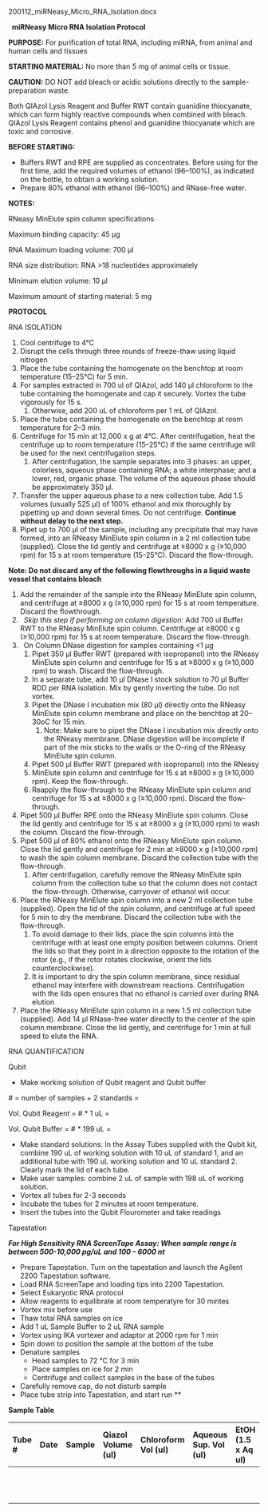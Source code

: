 ﻿200112\_miRNeasy\_Micro\_RNA\_Isolation.docx

` `**miRNeasy Micro RNA Isolation Protocol**

**PURPOSE:** For purification of total RNA, including miRNA, from animal and human cells and tissues

**STARTING MATERIAL:** No more than 5 mg of animal cells or tissue.

**CAUTION:** DO NOT add bleach or acidic solutions directly to the sample-preparation waste.

Both QIAzol Lysis Reagent and Buffer RWT contain guanidine thiocyanate, which can form highly reactive compounds when combined with bleach. QIAzol Lysis Reagent contains phenol and guanidine thiocyanate which are toxic and corrosive. 


**BEFORE STARTING:** 

- Buffers RWT and RPE are supplied as concentrates. Before using for the first time, add the required volumes of ethanol (96–100%), as indicated on the bottle, to obtain a working solution.
- Prepare 80% ethanol with ethanol (96–100%) and RNase-free water.

**NOTES:**

RNeasy MinElute spin column specifications 

Maximum binding capacity: 45 µg 

RNA Maximum loading volume: 700 µl 

RNA size distribution: RNA >18 nucleotides approximately 

Minimum elution volume: 10 µl 

Maximum amount of starting material: 5 mg

**PROTOCOL**

RNA ISOLATION

1. Cool centrifuge to 4°C
1. Disrupt the cells through three rounds of freeze-thaw using liquid nitrogen
1. Place the tube containing the homogenate on the benchtop at room temperature (15–25°C) for 5 min.
1. For samples extracted in 700 ul of QIAzol, add 140 µl chloroform to the tube containing the homogenate and cap it securely. Vortex the tube vigorously for 15 s. 
   1. Otherwise, add 200 uL of chloroform per 1 mL of QIAzol.
1. Place the tube containing the homogenate on the benchtop at room temperature for 2–3 min.
1. Centrifuge for 15 min at 12,000 x g at 4°C. After centrifugation, heat the centrifuge up to room temperature (15–25°C) if the same centrifuge will be used for the next centrifugation steps.
   1. After centrifugation, the sample separates into 3 phases: an upper, colorless, aqueous phase containing RNA; a white interphase; and a lower, red, organic phase. The volume of the aqueous phase should be approximately 350 µl.
1. Transfer the upper aqueous phase to a new collection tube. Add 1.5 volumes (usually 525 µl) of 100% ethanol and mix thoroughly by pipetting up and down several times. Do not centrifuge. **Continue without delay to the next step.**
1. Pipet up to 700 µl of the sample, including any precipitate that may have formed, into an RNeasy MinElute spin column in a 2 ml collection tube (supplied). Close the lid gently and centrifuge at ≥8000 x g (≥10,000 rpm) for 15 s at room temperature (15–25°C). Discard the flow-through.

**Note: Do not discard any of the following flowthroughs in a liquid waste vessel that contains bleach**

1. Add the remainder of the sample into the RNeasy MinElute spin column, and centrifuge at ≥8000 x g (≥10,000 rpm) for 15 s at room temperature. Discard the flowthrough.
1. ` `*Skip this step if performing on column digestion:* Add 700 ul Buffer RWT to the RNeasy MinElute spin column. Centrifuge at ≥8000 x g (≥10,000 rpm) for 15 s at room temperature. Discard the flow-through.
1. ` `On Column DNase digestion for samples containing <1 μg
   1. Pipet 350 μl Buffer RWT (prepared with isopropanol) into the RNeasy MinElute spin column and centrifuge for 15 s at ≥8000 x g (≥10,000 rpm) to wash. Discard the flow-through.
   1. In a separate tube, add 10 μl DNase I stock solution to 70 μl Buffer RDD per RNA isolation. Mix by gently inverting the tube. Do not vortex.
   1. Pipet the DNase I incubation mix (80 μl) directly onto the RNeasy MinElute spin column membrane and place on the benchtop at 20– 30oC for 15 min.
      1. Note: Make sure to pipet the DNase I incubation mix directly onto the RNeasy membrane. DNase digestion will be incomplete if part of the mix sticks to the walls or the O-ring of the RNeasy MinElute spin column.
   1. Pipet 500 μl Buffer RWT (prepared with isopropanol) into the RNeasy
   1. MinElute spin column and centrifuge for 15 s at ≥8000 x g (≥10,000 rpm). Keep the flow-through.
   1. Reapply the flow-through to the RNeasy MinElute spin column and centrifuge for 15 s at ≥8000 x g (≥10,000 rpm). Discard the flow-through.
1. Pipet 500 µl Buffer RPE onto the RNeasy MinElute spin column. Close the lid gently and centrifuge for 15 s at ≥8000 x g (≥10,000 rpm) to wash the column. Discard the flow-through.
1. Pipet 500 µl of 80% ethanol onto the RNeasy MinElute spin column. Close the lid gently and centrifuge for 2 min at ≥8000 x g (≥10,000 rpm) to wash the spin column membrane. Discard the collection tube with the flow-through.
   1. After centrifugation, carefully remove the RNeasy MinElute spin column from the collection tube so that the column does not contact the flow-through. Otherwise, carryover of ethanol will occur.
1. Place the RNeasy MinElute spin column into a new 2 ml collection tube (supplied). Open the lid of the spin column, and centrifuge at full speed for 5 min to dry the membrane. Discard the collection tube with the flow-through.
   1. To avoid damage to their lids, place the spin columns into the centrifuge with at least one empty position between columns. Orient the lids so that they point in a direction opposite to the rotation of the rotor (e.g., if the rotor rotates clockwise, orient the lids counterclockwise).
   1. It is important to dry the spin column membrane, since residual ethanol may interfere with downstream reactions. Centrifugation with the lids open ensures that no ethanol is carried over during RNA elution
1. Place the RNeasy MinElute spin column in a new 1.5 ml collection tube (supplied). Add 14 µl RNase-free water directly to the center of the spin column membrane. Close the lid gently, and centrifuge for 1 min at full speed to elute the RNA.

RNA QUANTIFICATION

Qubit

- Make working solution of Qubit reagent and Qubit buffer

\# = number of samples + 2 standards = 

Vol. Qubit Reagent = # \* 1 uL = 

Vol. Qubit Buffer = # \* 199 uL = 

- Make standard solutions: In the Assay Tubes supplied with the Qubit kit, combine 190 uL of working solution with 10 uL of standard 1, and an additional tube with 190 uL working solution and 10 uL standard 2. Clearly mark the lid of each tube.
- Make user samples: combine 2 uL of sample with 198 uL of working solution.
- Vortex all tubes for 2-3 seconds
- Incubate the tubes for 2 minutes at room temperature.
- Insert the tubes into the Qubit Flourometer and take readings

Tapestation

***For High Sensitivity RNA ScreenTape Assay: When sample range is between 500-10,000 pg/uL and 100 – 6000 nt***

- Prepare Tapestation. Turn on the tapestation and launch the Agilent 2200 Tapestation software.
- Load RNA ScreenTape and loading tips into 2200 Tapestation.
- Select Eukaryotic RNA protocol
- Allow reagents to equilibrate at room temperatyre for 30 mintes
- Vortex mix before use
- Thaw total RNA samples on ice
- Add 1 uL Sample Buffer to 2 uL RNA sample
- Vortex using IKA vortexer and adaptor at 2000 rpm for 1 min
- Spin down to position the sample at the bottom of the tube
- Denature samples
  - Head samples to 72 °C for 3 min
  - Place samples on ice for 2 min
  - Centrifuge and collect samples in the base of the tubes
- Carefully remove cap, do not disturb sample
- Place tube strip into Tapestation, and start run
**


**Sample Table**



|Tube #|Date|Sample|Qiazol Volume (ul)|Chloroform Vol (ul)|Aqueous Sup. Vol (ul) |EtOH (1.5 x Aq ul)|Qubit ng/ul|Tapestation ng/ul|
| :- | :- | :- | :- | :- | :- | :- | :- | :- |
||||||||||
||||||||||
||||||||||
||||||||||
||||||||||
||||||||||
||||||||||
||||||||||
||||||||||
||||||||||
||||||||||
||||||||||

